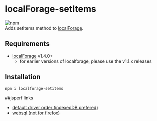 localForage-setItems
====================
[![npm](https://img.shields.io/npm/dm/localforage-setitems.svg)](https://www.npmjs.com/package/localforage-setitems)  
Adds setItems method to [localForage](https://github.com/mozilla/localForage).

## Requirements

* [localForage](https://github.com/mozilla/localForage) v1.4.0+
  * for earlier versions of localforage, please use the v1.1.x releases

## Installation
`npm i localforage-setitems`


##jsperf links
* [default driver order (indexedDB prefered)](http://jsperf.com/localforage-setitems)
* [websql (not for firefox)](http://jsperf.com/localforage-setitems-websql)
